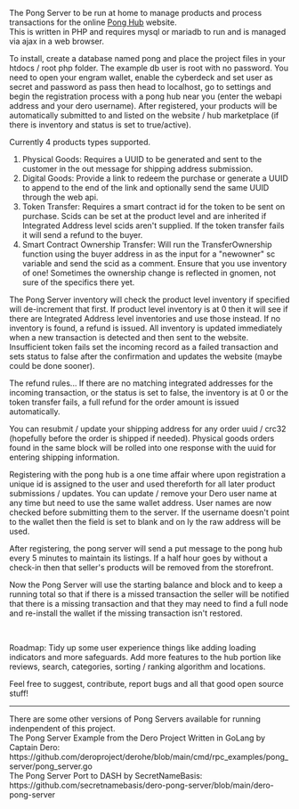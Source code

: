 The Pong Server to be run at home to manage products and process transactions for the online <a href="https://github.com/siteraiser/Pong-Hub">Pong Hub</a> website.<br>
This is written in PHP and requires mysql or mariadb to run and is managed via ajax in a web browser.<br>


<p>To install, create a database named pong and place the project files in your htdocs / root php folder. The example db user is root with no password. You need to open your engram wallet, enable the cyberdeck and set user as secret and password as pass then head to localhost, go to settings and begin the registration process with a pong hub near you (enter the webapi address and your dero username). After registered, your products will be automatically submitted to and listed on the website / hub marketplace (if there is inventory and status is set to true/active).
  </p>
Currently 4 products types supported.<br>
<ol>
   <li>Physical Goods: Requires a UUID to be generated and sent to the customer in the out message for shipping address submission.</li>
   <li>Digital Goods: Provide a link to redeem the purchase or generate a UUID to append to the end of the link and optionally send the same UUID through the web api.</li>
   <li>Token Transfer: Requires a smart contract id for the token to be sent on purchase. Scids can be set at the product level and are inherited if Integrated Address level scids aren't supplied. If the token transfer fails it will send a refund to the buyer.</li>
   <li>Smart Contract Ownership Transfer: Will run the TransferOwnership function using the buyer address in as the input for a "newowner" sc variable and send the scid as a comment. Ensure that you use inventory of one! Sometimes the ownership change is reflected in gnomen, not sure of the specifics there yet.</li>
</ol>
<p>
The Pong Server inventory will check the product level inventory if specified will de-increment that first. If product level inventory is at 0 then it will see if there are Integrated Address level inventories and use those instead. If no inventory is found, a refund is issued. All inventory is updated immediately when a new transaction is detected and then sent to the website. Insufficient token fails set the incoming record as a failed transaction and sets status to false after the confirmation and updates the website (maybe could be done sooner).</p>
<p>
The refund rules... If there are no matching integrated addresses for the incoming transaction, or the status is set to false, the inventory is at 0 or the token transfer fails, a full refund for the order amount is issued automatically.
</p>
<p>
You can resubmit / update your shipping address for any order uuid / crc32 (hopefully before the order is shipped if needed). Physical goods orders found in the same block will be rolled into one response with the uuid for entering shipping information.
</p>
<p>
Registering with the pong hub is a one time affair where upon registration a unique id is assigned to the user and used thereforth for all later product submissions / updates. You can update / remove your Dero user name at any time but need to use the same wallet address. User names are now checked before submitting them to the server. If the username doesn't point to the wallet then the field is set to blank and on ly the raw address will be used.
</p>
<p>
After registering, the pong server will send a put message to the pong hub every 5 minutes to maintain its listings. If a half hour goes by without a check-in then that seller's products will be removed from the storefront.
</p>
<p>
Now the Pong Server will use the starting balance and block and to keep a running total so that if there is a missed transaction the seller will be notified that there is a missing transaction and that they may need to find a full node and re-install the wallet if the missing transaction isn't restored. 
</p>
<br>
<p>
Roadmap: Tidy up some user experience things like adding loading indicators and more safeguards. Add more features to the hub portion like reviews, search, categories, sorting / ranking algorithm and locations.
</p>
<p>
Feel free to suggest, contribute, report bugs and all that good open source stuff!
</p>
<hr>
There are some other versions of Pong Servers available for running indenpendent of this project.<br>
The Pong Server Example from the Dero Project Written in GoLang by Captain Dero: https://github.com/deroproject/derohe/blob/main/cmd/rpc_examples/pong_server/pong_server.go<br>
The Pong Server Port to DASH by SecretNameBasis: https://github.com/secretnamebasis/dero-pong-server/blob/main/dero-pong-server
